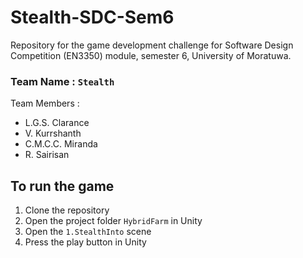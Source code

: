 # Stealth-SDC-Sem6

Repository for the game development challenge for Software Design Competition (EN3350) module, semester 6, University of Moratuwa.

### Team Name : `Stealth`

Team Members :

- L.G.S. Clarance
- V. Kurrshanth
- C.M.C.C. Miranda
- R. Sairisan

## To run the game

1. Clone the repository
2. Open the project folder `HybridFarm` in Unity
3. Open the `1.StealthInto` scene
4. Press the play button in Unity
